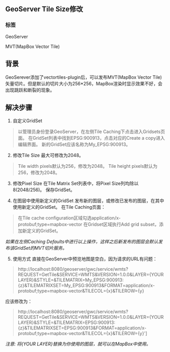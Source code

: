 ﻿## GeoServer Tile Size修改

### 标签

GeoServer

MVT(MapBox Vector Tile)

## 背景
GeoSerever添加了vectortiles-plugin后，可以发布MVT(MapBox Vector Tile)矢量切片。但是默认的切片大小为256*256，MapBox渲染时显示效果不好，会出现跳跃和断裂的现象。

## 解决步骤

1. 自定义GridSet
> 以管理员身份登录GeoServer，在左侧Tile Caching下点击进入Gridsets页面。
> 在GridSet列表中找到EPSG:900913，点击对应的Create a copy进入编辑界面。
> 新的GridSet应该名称为My_EPSG:900913。

2. 修改Tile Size
最大可修改为2048。
> Tile width pixels默认为256，修改为2048。
> Tile height pixels默认为256，修改为2048。

3. 修改Pixel Size
在Tile Matrix Set列表中，将Pixel Size列均除以8(2048/256)。
保存GridSet。

4. 在图层中使用新定义的GridSet
发布新的图层，或修改已发布的图层，在其中使用新定义的GridSet。
在Tile Caching页面：
> 在Tile cache configuration区域勾选application/x-protobuf;type=mapbox-vector
> 在Gridset区域执行Add grid subset，添加新定义的GridSet。

*如果在左侧Caching Defaults中进行以上操作，这样之后新发布的图层会默认发布该GridSet的MVT切片服务。*

5. 使用方式
直接在GeoServer中预览地图是空白，因为请求的URL有问题：
> http://localhost:8080/geoserver/gwc/service/wmts?REQUEST=GetTile&SERVICE=WMTS&VERSION=1.0.0&LAYER={YOUR LAYER}&STYLE=&TILEMATRIX=My_EPSG:900913:{z}&TILEMATRIXSET=My_EPSG:900913&FORMAT=application/x-protobuf;type=mapbox-vector&TILECOL={x}&TILEROW={y}

应该修改为：
> http://localhost:8080/geoserver/gwc/service/wmts?REQUEST=GetTile&SERVICE=WMTS&VERSION=1.0.0&LAYER={YOUR LAYER}&STYLE=&TILEMATRIX=EPSG:900913:{z}&TILEMATRIXSET=EPSG:900913&FORMAT=application/x-protobuf;type=mapbox-vector&TILECOL={x}&TILEROW={y}']

*注意: 将{YOUR LAYER}替换为你使用的图层，就可以在MapBox中使用。*